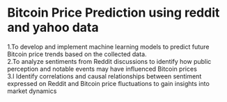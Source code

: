 # Bitcoin Price Prediction using reddit and yahoo data<br>
1.To develop and implement machine learning models to predict future Bitcoin price trends based on the collected data.<br>
2.To analyze sentiments from Reddit discussions to identify how public perception and notable events may have influenced Bitcoin prices<br>
3.I Identify correlations and causal relationships between sentiment expressed on Reddit and Bitcoin price fluctuations to gain insights into market dynamics<br>
